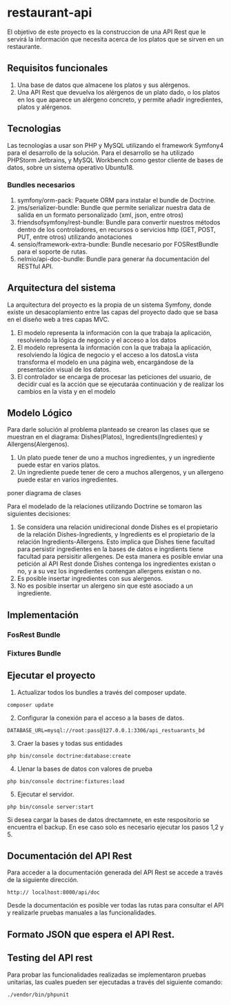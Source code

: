 # restaurant-api
El objetivo de este proyecto es la construccion de una API Rest que le servirá la información que necesita acerca de los platos que se sirven en un restaurante. 

## Requisitos funcionales
1. Una base de datos que almacene los platos y sus alérgenos.
2. Una API Rest que devuelva los alérgenos de un plato dado, o los platos en los que aparece un alérgeno concreto, y permite añadir ingredientes, platos y alérgenos.

## Tecnologias
Las tecnologías a usar son PHP y MySQL utilizando el framework Symfony4 para el desarrollo de la solución. Para el desarrollo se ha utilizado PHPStorm Jetbrains, y MySQL Workbench como gestor cliente de bases de datos, sobre un sistema operativo Ubuntu18. 

### Bundles necesarios 

1. symfony/orm-pack: Paquete ORM para instalar el bundle de Doctrine.
2. jms/serializer-bundle: Bundle que permite serializar nuestra data de salida en un formato personalizado (xml, json, entre otros)
3. friendsofsymfony/rest-bundle: Bundle para convertir nuestros métodos dentro de los controladores, en recursos o servicios http (GET, POST, PUT, entre otros) utilizando anotaciones
4. sensio/framework-extra-bundle: Bundle necesario por FOSRestBundle para el soporte de rutas.
5. nelmio/api-doc-bundle: Bundle para generar ña documentación del RESTful API.

## Arquitectura del sistema

La arquitectura del proyecto es la propia de un sistema Symfony, donde existe un desacoplamiento entre las capas del proyecto dado que se basa en el diseño web a tres capas MVC. 
 1. El modelo representa la información con la que trabaja la aplicación, resolviendo la lógica de negocio y el acceso a los datos
 2. El modelo representa la información con la que trabaja la aplicación, resolviendo la lógica de negocio y el acceso a los datosLa vista transforma el modelo en una página web, encargándose de la presentación visual de los datos.
 3. El controlador se encarga de procesar las peticiones del usuario, de decidir cual es la acción que se ejecutaráa continuación y de realizar los cambios en la vista y en el modelo  

## Modelo Lógico

Para darle solución al problema planteado se crearon las clases que se muestran en el diagrama: Dishes(Platos), Ingredients(Ingredientes) y Allergens(Alergenos). 
1. Un plato puede tener de uno a muchos ingredientes, y un ingrediente puede estar en varios platos. 
2. Un ingrediente puede tener de cero a muchos allergenos, y un allergeno puede estar en varios ingredientes. 

poner diagrama de clases

Para el modelado de la relaciones utilizando Doctrine se tomaron las siguientes decisiones: 
1.  Se considera una relación unidirecional donde  Dishes es el propietario de la relación Dishes-Ingredients, y Ingredients es el propietario de la relación Ingredients-Allergens. Esto implica que Dishes tiene facultad para persistir ingredientes en la bases de datos e ingrdients tiene facultad para persisitir allergenes. De esta manera es posible enviar una petición al API Rest donde Dishes contenga los ingredientes existan o no, y a su vez los ingredientes contengan allergens existan o no. 
2. Es posible insertar ingredientes con sus alergenos. 
3. No es posible insertar un alergeno sin que esté asociado a un ingrediente. 

## Implementación

### FosRest Bundle 

### Fixtures Bundle

## Ejecutar el proyecto

1. Actualizar todos los bundles a través del composer update.   
```
composer update
```
2. Configurar la conexión para el acceso a la bases de datos. 
```
DATABASE_URL=mysql://root:pass@127.0.0.1:3306/api_restuarants_bd
```
3. Craer la bases y todas sus entidades
```
php bin/console doctrine:database:create
```
4. Llenar la bases de datos con valores de prueba  
```
php bin/console doctrine:fixtures:load

```
5. Ejecutar el servidor.
```
php bin/console server:start
```

Si desea cargar la bases de datos drectamnete, en este respositorio se encuentra el backup. En ese caso solo es necesario ejecutar los pasos 1,2 y 5. 

## Documentación del API Rest 
Para acceder a la documentación generada del API Rest se accede a través de la siguiente dirección. 
```
http:// localhost:8000/api/doc
```
Desde la documentación es posible ver todas las rutas para consultar el API y realizarle pruebas manuales a las funcionalidades. 

## Formato JSON que espera el API Rest. 


## Testing del API rest
Para probar las funcionalidades realizadas se implementaron pruebas unitarias, las cuales pueden ser ejecutadas a través del siguiente comando: 
```
./vendor/bin/phpunit 

```
